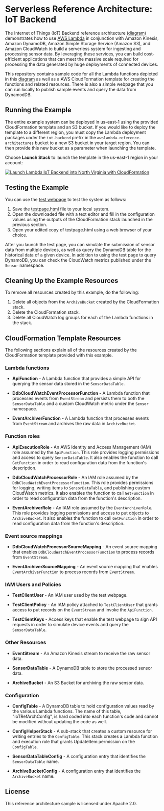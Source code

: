 # Serverless Reference Architecture:  IoT Backend

The Internet of Things (IoT) Backend reference architecture ([diagram](https://s3.amazonaws.com/awslambda-reference-architectures/iot-backend/lambda-refarch-iotbackend.pdf)) demonstrates how to use [AWS Lambda](http://aws.amazon.com/lambda/) in conjunction with Amazon Kinesis, Amazon DynamoDB, Amazon Simple Storage Service (Amazon S3), and Amazon CloudWatch to build a serverless system for ingesting and processing sensor data. By leveraging these services, you can build cost-efficient applications that can meet the massive scale required for processing the data generated by huge deployments of connected devices.

This repository contains sample code for all the Lambda functions depicted in this [diagram](https://s3.amazonaws.com/awslambda-reference-architectures/iot-backend/lambda-refarch-iotbackend.pdf) as well as a AWS CloudFormation template for creating the functions and related resources. There is also a simple webpage that you can run locally to publish sample events and query the data from DynamodDB.

## Running the Example

The entire example system can be deployed in us-east-1 using the provided CloudFormation template and an S3 bucket. If you would like to deploy the template to a different region, you must copy the Lambda deployment packages under the `iot-backend` prefix in the `awslambda-reference-architectures` bucket to a new S3 bucket in your target region. You can then provide this new bucket as a parameter when launching the template.

Choose **Launch Stack** to launch the template in the us-east-1 region in your account:

[![Launch Lambda IoT Backend into North Virginia with CloudFormation](http://docs.aws.amazon.com/AWSCloudFormation/latest/UserGuide/images/cloudformation-launch-stack-button.png)](https://console.aws.amazon.com/cloudformation/home?region=us-east-1#/stacks/new?stackName=lambda-iot-backend&templateURL=https://s3.amazonaws.com/awslambda-reference-architectures/iot-backend/iot-backend.template)

## Testing the Example

You can use the [test webpage](testpage.html) to test the system as follows:

1. Save the [testpage.html](testpage.html) file to your local system.
1. Open the downloaded file with a text editor and fill in the configuration values using the outputs of the CloudFormation stack launched in the previous section.
1. Open your edited copy of testpage.html using a web browser of your choice.

After you launch the test page, you can simulate the submission of sensor data from multiple devices, as well as query the DynamoDB table for the historical data of a given device. In addition to using the test page to query DynamoDB, you can check the CloudWatch metrics published under the `Sensor` namespace.

## Cleaning Up the Example Resources

To remove all resources created by this example, do the following:

1. Delete all objects from the `ArchiveBucket` created by the CloudFormation stack.
1. Delete the CloudFormation stack.
1. Delete all CloudWatch log groups for each of the Lambda functions in the stack.

## CloudFormation Template Resources

The following sections explain all of the resources created by the CloudFormation template provided with this example.

### Lambda functions

- **ApiFunction** - A Lambda function that provides a simple API for querying the sensor data stored in the `SensorDataTable`.

- **DdbCloudWatchEventProcessorFunction** - A Lambda function that processes events from `EventStream` and persists them to both the `SensorDataTable` and a custom CloudWatch metric under the `Sensor` namespace.

- **EventArchiverFunction** - A Lambda function that processes events from `EventStream` and archives the raw data in `ArchiveBucket`.


### Function roles

- **ApiExecutionRole** - An AWS Identity and Access Management (IAM) role assumed by the `ApiFunction`. This role provides logging permissions and access to query `SensorDataTable`. It also enables the function to call `GetFunction` in order to read configuration data from the function's description.

- **DdbCloudWatchProcessorRole** - An IAM role assumed by the `DdbCloudWatchEventProcessorFunction`. This role provides permissions for logging, writing items to `SensorDataTable`, and publishing custom CloudWatch metrics. It also enables the function to call `GetFunction` in order to read configuration data from the function's description.

- **EventArchiverRole** - An IAM role assumed by the `EventArchiverRole`. This role provides logging permissions and access to put objects to `ArchiveBucket`. It also enables the function to call `GetFunction` in order to read configuration data from the function's description.

### Event source mappings

- **DdbCloudWatchProcessorSourceMapping** - An event source mapping that enables `DdbCloudWatchEventProcessorFunction` to process records from `EventStream`.

- **EventArchiverSourceMapping** - An event source mapping that enables `EventArchiverFunction` to process records from `EventStream`.

### IAM Users and Policies

- **TestClientUser** - An IAM user used by the test webpage.

- **TestClientPolicy** - An IAM policy attached to `TestClientUser` that grants access to put records on the `EventStream` and invoke the `ApiFunction`.

- **TestClientKeys** - Access keys that enable the test webpage to sign API requests in order to simulate device events and query the `SensorDataTable`.


### Other Resources

- **EventStream** - An Amazon Kinesis stream to receive the raw sensor data.

- **SensorDataTable** - A DynamoDB table to store the processed sensor data.

- **ArchiveBucket** - An S3 Bucket for archiving the raw sensor data.

### Configuration

- **ConfigTable** - A DynamoDB table to hold configuration values read by the various Lambda functions. The name of this table, "IoTRefArchConfig", is hard coded into each function's code and cannot be modified without updating the code as well.

- **ConfigHelperStack** - A sub-stack that creates a custom resource for writing entries to the `ConfigTable`. This stack creates a Lambda function and execution role that grants UpdateItem permission on the `ConfigTable`.

- **SensorDataTableConfig** - A configuration entry that identifies the `SensorDataTable` name.

- **ArchiveBucketConfig** - A configuration entry that identifies the `ArchiveBucket` name.

## License

This reference architecture sample is licensed under Apache 2.0.
